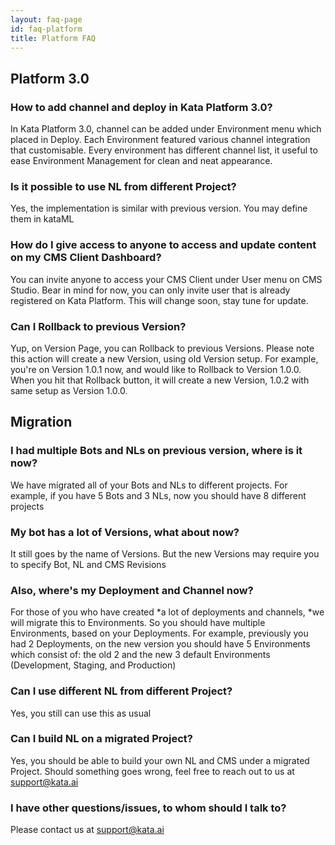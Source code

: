 ```yaml
---
layout: faq-page
id: faq-platform
title: Platform FAQ
---
```


## Platform 3.0

### How to add channel and deploy in Kata Platform 3.0?

In Kata Platform 3.0, channel can be added under Environment menu which placed in Deploy. Each Environment featured various channel integration that customisable. Every environment has different channel list, it useful to ease Environment Management for clean and neat appearance.

### Is it possible to use NL from different Project?

Yes, the implementation is similar with previous version. You may define them in kataML

### How do I give access to anyone to access and update content on my CMS Client Dashboard?

You can invite anyone to access your CMS Client under User menu on CMS Studio. Bear in mind for now, you can only invite user that is already registered on Kata Platform. This will change soon, stay tune for update.

### Can I Rollback to previous Version?

Yup, on Version Page, you can Rollback to previous Versions. Please note this action will create a new Version, using old Version setup. For example, you're on Version 1.0.1 now, and would like to Rollback to Version 1.0.0. When you hit that Rollback button, it will create a new Version, 1.0.2 with same setup as Version 1.0.0.

## Migration

### I had multiple Bots and NLs on previous version, where is it now?

We have migrated all of your Bots and NLs to different projects. For example, if you have 5 Bots and 3 NLs, now you should have 8 different projects

### My bot has a lot of Versions, what about now?

It still goes by the name of Versions. But the new Versions may require you to specify Bot, NL and CMS Revisions

### Also, where's my Deployment and Channel now?

For those of you who have created *a lot of deployments and channels, *we will migrate this to Environments. So you should have multiple Environments, based on your Deployments. For example, previously you had 2 Deployments, on the new version you should have 5 Environments which consist of: the old 2 and the new 3 default Environments (Development, Staging, and Production)

### Can I use different NL from different Project?

Yes, you still can use this as usual

### Can I build NL on a migrated Project?

Yes, you should be able to build your own NL and CMS under a migrated Project. Should something goes wrong, feel free to reach out to us at support@kata.ai

### I have other questions/issues, to whom should I talk to?

Please contact us at support@kata.ai
